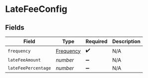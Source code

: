 # LateFeeConfig


## Fields

| Field                                         | Type                                          | Required                                      | Description                                   |
| --------------------------------------------- | --------------------------------------------- | --------------------------------------------- | --------------------------------------------- |
| `frequency`                                   | [Frequency](../../models/shared/frequency.md) | :heavy_check_mark:                            | N/A                                           |
| `lateFeeAmount`                               | *number*                                      | :heavy_minus_sign:                            | N/A                                           |
| `lateFeePercentage`                           | *number*                                      | :heavy_minus_sign:                            | N/A                                           |